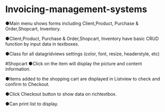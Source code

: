 # Invoicing-management-systems
●Main menu shows forms including Client,Product, Purchase & Order,Shopcart, Inventory.

●Client,Product, Purchase & Order,Shopcart, Inventory have basic CRUD function by input data in textboxes.

●Class for all datagridviews settings (color, font, resize, headerstyle, etc)

#Shopcart
●Click on the item will display the picture and content information.

●Items added to the shopping cart are displayed in Listview to check and confirm to Checkout.

●Click Checkout button to show data on richtextbox.

●Can print list to display.

